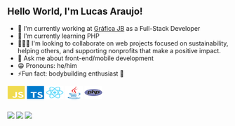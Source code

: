 ## Hello World, I'm Lucas Araujo!
- 🔭 I'm currently working at [Gráfica JB](https://www.grafjb.com.br) as a Full-Stack Developer
- 🌱 I'm currently learning PHP
- 🧑‍🤝‍🧑 I'm looking to collaborate on web projects focused on sustainability, helping others, and supporting nonprofits that make a positive impact.
- 💭 Ask me about front-end/mobile development
- 😁 Pronouns: he/him
- ⚡Fun fact: bodybuilding enthusiast 💪

<div style="display: inline_block">
  <img align="center" alt="Lucas JavaScript" height="30" width="40" src="https://raw.githubusercontent.com/devicons/devicon/master/icons/javascript/javascript-plain.svg">
  <img align="center" alt="Lucas TypeScript" height="30" width="40" src="https://raw.githubusercontent.com/devicons/devicon/master/icons/typescript/typescript-plain.svg">
  <img align="center" alt="Lucas React" height="30" width="40" src="https://raw.githubusercontent.com/devicons/devicon/master/icons/react/react-original.svg">
  <img align="center" alt="Lucas Java" height="30" width="40" src="https://raw.githubusercontent.com/devicons/devicon/master/icons/java/java-original.svg">
  <img align="center" alt="Lucas PHP" height="30" width="40" src="https://raw.githubusercontent.com/devicons/devicon/master/icons/php/php-original.svg">
</div>

##

<div>
    <a href="https://www.linkedin.com/in/lucas-araujo-costa-/" target="_blank"><img src="https://img.shields.io/badge/-LinkedIn-%230077B5?style=for-the-badge&logo=linkedin&logoColor=white"></a>
    <a href="https://discordapp.com/users/seu-usuario" target="_blank"><img src="https://img.shields.io/badge/-Discord-%237289DA?style=for-the-badge&logo=discord&logoColor=white"></a>
    <a href="mailto:lucasaraujo1964@gmail.com"><img src="https://img.shields.io/badge/-Gmail-%23333?style=for-the-badge&logo=gmail&logoColor=white"></a>
</div>
